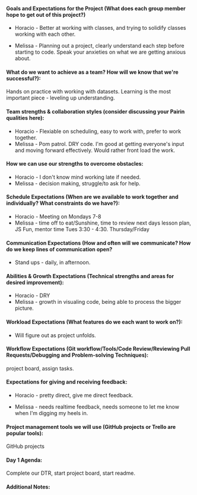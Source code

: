 #### Goals and Expectations for the Project (What does each group member hope to get out of this project?)

 * Horacio - Better at working with classes, and trying to solidify classes working with each other.  

 * Melissa - Planning out a project, clearly understand each step before starting to code.  Speak your anxieties on what we are getting anxious about.  


#### What do we want to achieve as a team? How will we know that we're successful?):

Hands on practice with working with datasets.  Learning is the most important piece - leveling up understanding. 

#### Team strengths & collaboration styles (consider discussing your Pairin qualities here):

* Horacio - Flexiable on scheduling, easy to work with, prefer to work together.  
* Melissa - Pom patrol. DRY code.  I'm good at getting everyone's input and moving forward effectively. Would rather front load the work.  

#### How we can use our strengths to overcome obstacles:

* Horacio - I don't know mind working late if needed. 
* Melissa - decision making, struggle/to ask for help.  

#### Schedule Expectations (When are we available to work together and individually? What constraints do we have?):

* Horacio - Meeting on Mondays 7-8
* Melissa - time off to eat/Sunshine, time to review next days lesson plan, JS Fun, mentor time Tues 3:30 - 4:30.  Thursday/Friday

#### Communication Expectations (How and often will we communicate? How do we keep lines of communication open?

* Stand ups - daily, in afternoon. 


#### Abilities & Growth Expectations (Technical strengths and areas for desired improvement):

* Horacio - DRY 
* Melissa - growth in visualing code, being able to process the bigger picture.  


#### Workload Expectations (What features do we each want to work on?):

* Will figure out as project unfolds. 

#### Workflow Expectations (Git workflow/Tools/Code Review/Reviewing Pull Requests/Debugging and Problem-solving Techniques):

project board, assign tasks. 

#### Expectations for giving and receiving feedback:

 * Horacio - pretty direct, give me direct feedback. 

 * Melissa - needs realtime feedback, needs someone to let me know when I'm digging my heels in.

#### Project management tools we will use (GitHub projects or Trello are popular tools):

GitHub projects

#### Day 1 Agenda:

Complete our DTR, start project board, start readme. 

#### Additional Notes:
